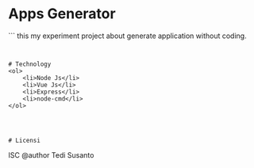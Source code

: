 <h1>Apps Generator</h1>
```
this my experiment project about generate application without coding.

```


# Technology
<ol>
    <li>Node Js</li>
    <li>Vue Js</li>
    <li>Express</li>
    <li>node-cmd</li>
</ol>




# Licensi
```
ISC
@author Tedi Susanto

```